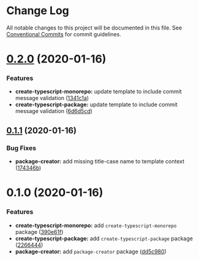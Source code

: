 # Change Log

All notable changes to this project will be documented in this file.
See [Conventional Commits](https://conventionalcommits.org) for commit guidelines.

# [0.2.0](https://github.com/kjots/package-tools/compare/v0.1.1...v0.2.0) (2020-01-16)


### Features

* **create-typescript-monorepo:** update template to include commit message validation ([1341c1a](https://github.com/kjots/package-tools/commit/1341c1a58c40d95358b48d89b72e7120b37c88c6))
* **create-typescript-package:** update template to include commit message validation ([6d6d5cd](https://github.com/kjots/package-tools/commit/6d6d5cde122cd9e73e2ca115e836070b079d11b7))





## [0.1.1](https://github.com/kjots/package-tools/compare/v0.1.0...v0.1.1) (2020-01-16)


### Bug Fixes

* **package-creator:** add missing title-case name to template context ([174346b](https://github.com/kjots/package-tools/commit/174346b841bd6d78f8a90b07c5eecaadab737d5e))





# 0.1.0 (2020-01-16)


### Features

* **create-typescript-monorepo:** add `create-typescript-monorepo` package ([390e61f](https://github.com/kjots/package-tools/commit/390e61f9125bb048efe7f88072263e503a65c413))
* **create-typescript-package:** add `create-typescript-package` package ([2266444](https://github.com/kjots/package-tools/commit/2266444eeb514c298a53d095557a2c405e528478))
* **package-creator:** add `package-creator` package ([dd5c980](https://github.com/kjots/package-tools/commit/dd5c980571242969c52a23cd5eb5c14e8bb6d006))
